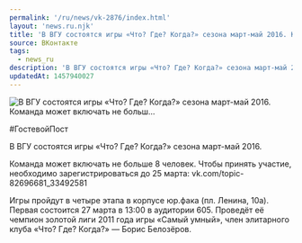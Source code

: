 ```yaml
---
permalink: '/ru/news/vk-2876/index.html'
layout: 'news.ru.njk'
title: 'В ВГУ состоятся игры «Что? Где? Когда?» сезона март-май 2016. Команда может включать не больш'
source: ВКонтакте
tags:
  - news_ru
description: 'В ВГУ состоятся игры «Что? Где? Когда?» сезона март-май 2016. Команда может включать не больш…'
updatedAt: 1457940027
---
```

![В ВГУ состоятся игры «Что? Где? Когда?» сезона март-май 2016. Команда может включать не больш…](https://sun9-71.userapi.com/impf/c623231/v623231282/10caf/jKUJs4zW4jU.jpg?size=1280x720&quality=96&sign=130c0f3a26c4401c9c4b3b57fd30d2f6&c_uniq_tag=rHm-yIVhWbJyJjKI5X3emdg6-Orl1oYE0o9OLrLe-I8&type=album)

#ГостевойПост

В ВГУ состоятся игры «Что? Где? Когда?» сезона март-май 2016.

Команда может включать не больше 8 человек. Чтобы принять участие, необходимо зарегистрироваться до 25 марта: vk.com/topic-82696681_33492581

Игры пройдут в четыре этапа в корпусе юр.фака (пл. Ленина, 10а). Первая состоится 27 марта в 13:00 в аудитории 605. Проведёт её чемпион золотой лиги 2011 года игры «Самый умный», член элитарного клуба «Что? Где? Когда?» — Борис Белозёров.
